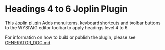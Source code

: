 # Headings 4 to 6 Joplin Plugin

This [Joplin](https://joplinapp.org/) plugin Adds menu items, keyboard shortcuts and toolbar buttons to the WYSIWIG editor toolbar to apply headings level 4 to 6.

For information on how to build or publish the plugin, please see [GENERATOR_DOC.md](./GENERATOR_DOC.md)
